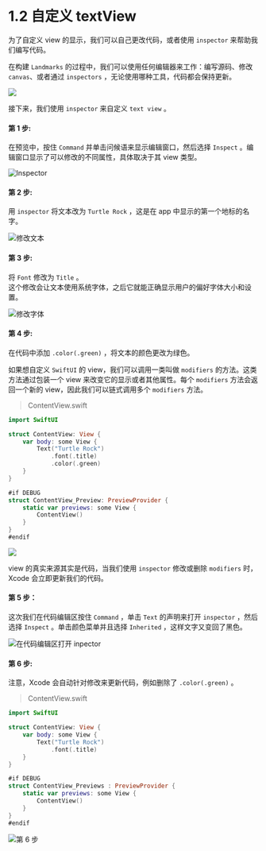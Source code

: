 # 1.2 自定义 textView

为了自定义 view 的显示，我们可以自己更改代码，或者使用 `inspector` 来帮助我们编写代码。

在构建 `Landmarks` 的过程中，我们可以使用任何编辑器来工作：编写源码、修改 `canvas`、或者通过 `inspectors` ，无论使用哪种工具，代码都会保持更新。

![](../../../.gitbook/assets/2.0.gif)

接下来，我们使用 `inspector` 来自定义 `text view` 。

#### 第 1 步:

在预览中，按住 `Command` 并单击问候语来显示编辑窗口，然后选择 `Inspect` 。编辑窗口显示了可以修改的不同属性，具体取决于其 view 类型。

![Inspector](../../../.gitbook/assets/snip20190626_6.png)

#### 第 2 步:

用 `inspector` 将文本改为 `Turtle Rock` ，这是在 app 中显示的第一个地标的名字。

![&#x4FEE;&#x6539;&#x6587;&#x672C;](../../../.gitbook/assets/snip20190626_7.png)

#### 第 3 步:

将 `Font` 修改为 `Title` 。  
这个修改会让文本使用系统字体，之后它就能正确显示用户的偏好字体大小和设置。

![&#x4FEE;&#x6539;&#x5B57;&#x4F53;](../../../.gitbook/assets/snip20190626_8.png)

#### 第 4 步:

在代码中添加 `.color(.green)` ，将文本的颜色更改为绿色。

如果想自定义 `SwiftUI` 的 view，我们可以调用一类叫做 `modifiers` 的方法。这类方法通过包装一个 view 来改变它的显示或者其他属性。每个 `modifiers` 方法会返回一个新的 view，因此我们可以链式调用多个 `modifiers` 方法。

> ContentView.swift

```swift
import SwiftUI

struct ContentView: View {
    var body: some View {
        Text("Turtle Rock")
            .font(.title)
            .color(.green)
    }
}

#if DEBUG
struct ContentView_Preview: PreviewProvider {
    static var previews: some View {
        ContentView()
    }
}
#endif
```

![](../../../.gitbook/assets/snip20190626_9.png)

view 的真实来源其实是代码，当我们使用 `inspector` 修改或删除 `modifiers` 时，Xcode 会立即更新我们的代码。

#### 第 5 步：

这次我们在代码编辑区按住 `Command` ，单击 `Text` 的声明来打开 `inspector` ，然后选择 `Inspect` 。单击颜色菜单并且选择 `Inherited` ，这样文字又变回了黑色。

![&#x5728;&#x4EE3;&#x7801;&#x7F16;&#x8F91;&#x533A;&#x6253;&#x5F00; inpector](../../../.gitbook/assets/snip20190626_10.png)

#### 第 6 步:

注意，Xcode 会自动针对修改来更新代码，例如删除了 `.color(.green)` 。

> ContentView.swift

```swift
import SwiftUI

struct ContentView: View {
    var body: some View {
        Text("Turtle Rock")
            .font(.title)
    }
}

#if DEBUG
struct ContentView_Previews : PreviewProvider {
    static var previews: some View {
        ContentView()
    }
}
#endif
```

![&#x7B2C; 6 &#x6B65;](../../../.gitbook/assets/snip20190627_30.png)

